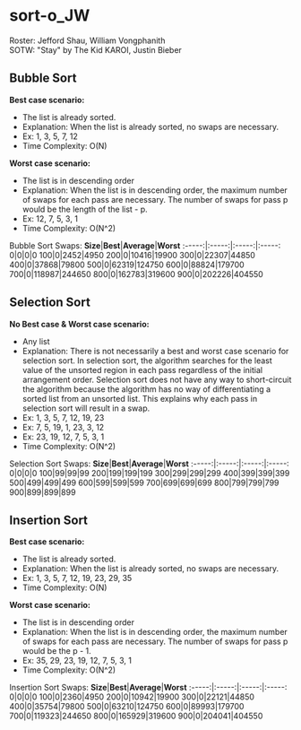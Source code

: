 # sort-o_JW
Roster: Jefford Shau, William Vongphanith  
SOTW: "Stay" by The Kid KAROI, Justin Bieber

## Bubble Sort
**Best case scenario:**
- The list is already sorted.
- Explanation: When the list is already sorted, no swaps are necessary.
- Ex: 1, 3, 5, 7, 12
- Time Complexity: O(N)


**Worst case scenario:**
- The list is in descending order
- Explanation: When the list is in descending order, the maximum number of swaps for each pass are necessary. The number of swaps for pass p would be the length of the list - p.
- Ex: 12, 7, 5, 3, 1
- Time Complexity: O(N^2)

Bubble Sort Swaps:
**Size**|**Best**|**Average**|**Worst**
:-----:|:-----:|:-----:|:-----:
0|0|0|0
100|0|2452|4950
200|0|10416|19900
300|0|22307|44850
400|0|37868|79800
500|0|62319|124750
600|0|88824|179700
700|0|118987|244650
800|0|162783|319600
900|0|202226|404550

## Selection Sort
**No Best case & Worst case scenario:**
- Any list
- Explanation: There is not necessarily a best and worst case scenario for selection sort. In selection sort, the algorithm searches for the least value of the unsorted region in each pass regardless of the initial arrangement order. Selection sort does not have any way to short-circuit the algorithm because the algorithm has no way of differentiating a sorted list from an unsorted list. This explains why each pass in selection sort will result in a swap.
- Ex: 1, 3, 5, 7, 12, 19, 23
- Ex: 7, 5, 19, 1, 23, 3, 12
- Ex: 23, 19, 12, 7, 5, 3, 1
- Time Complexity: O(N^2)


Selection Sort Swaps:
**Size**|**Best**|**Average**|**Worst**
:-----:|:-----:|:-----:|:-----:
0|0|0|0
100|99|99|99
200|199|199|199
300|299|299|299
400|399|399|399
500|499|499|499
600|599|599|599
700|699|699|699
800|799|799|799
900|899|899|899

## Insertion Sort
**Best case scenario:**
- The list is already sorted.
- Explanation: When the list is already sorted, no swaps are necessary.
- Ex: 1, 3, 5, 7, 12, 19, 23, 29, 35
- Time Complexity: O(N)


**Worst case scenario:**
- The list is in descending order
- Explanation: When the list is in descending order, the maximum number of swaps for each pass are necessary. The number of swaps for pass p would be the p - 1.
- Ex: 35, 29, 23, 19, 12, 7, 5, 3, 1
- Time Complexity: O(N^2)

Insertion Sort Swaps:
**Size**|**Best**|**Average**|**Worst**
:-----:|:-----:|:-----:|:-----:
0|0|0|0
100|0|2360|4950
200|0|10942|19900
300|0|22121|44850
400|0|35754|79800
500|0|63210|124750
600|0|89993|179700
700|0|119323|244650
800|0|165929|319600
900|0|204041|404550
